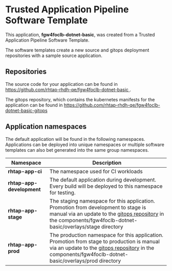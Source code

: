 # Trusted Application Pipeline Software Template

This application, **fgw4foclb-dotnet-basic**, was created from a Trusted Application Pipeline Software Template.

The software templates create a new source and gitops deployment repositories with a sample source application. 

## Repositories

The source code for your application can be found in [https://github.com/rhtap-rhdh-qe/fgw4foclb-dotnet-basic ](https://github.com/rhtap-rhdh-qe/fgw4foclb-dotnet-basic ).
 
The gitops repository, which contains the kubernetes manifests for the application can be found in 
[https://github.com/rhtap-rhdh-qe/fgw4foclb-dotnet-basic-gitops ](https://github.com/rhtap-rhdh-qe/fgw4foclb-dotnet-basic-gitops ) 

## Application namespaces 

The default application will be found in the following namespaces. Applications can be deployed into unique namespaces or multiple software templates can also bet generated into the same group namespaces.  

|  Namespace   |  Description   |  
| -------- | -------- |
| **rhtap-app-ci** | The namespace used for CI workloads |
| **rhtap-app-development** | The default application during development. Every build will be deployed to this namespace for testing. |
| **rhtap-app-stage** | The staging namespace for this application. Promotion from development to stage is manual via an update to the [gitops repository](https://github.com/rhtap-rhdh-qe/fgw4foclb-dotnet-basic-gitops ) in the components/fgw4foclb-dotnet-basic/overlays/stage directory |
| **rhtap-app-prod** | The production namespace for this application. Promotion from stage to production is manual via an update to the [gitops repository](https://github.com/rhtap-rhdh-qe/fgw4foclb-dotnet-basic-gitops ) in the components/fgw4foclb-dotnet-basic/overlays/prod directory |